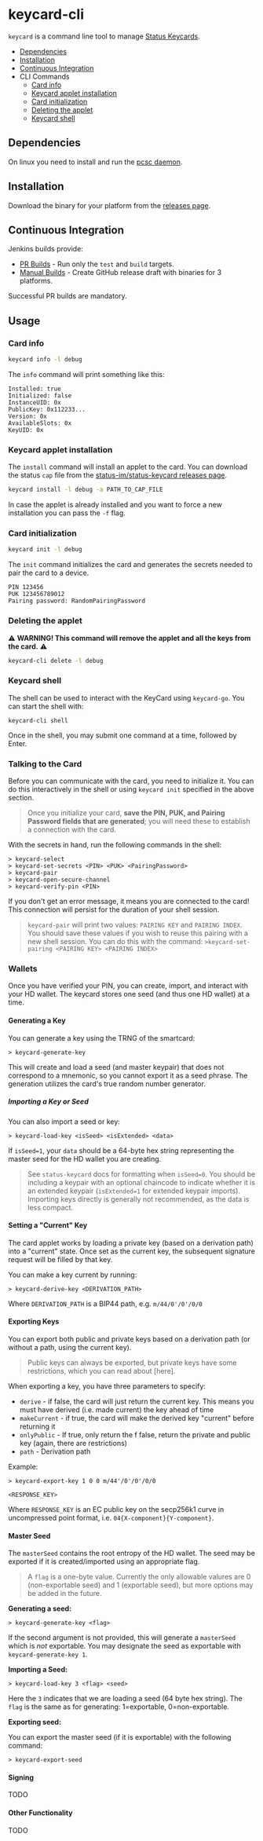 # keycard-cli

`keycard` is a command line tool to manage [Status Keycards](https://github.com/status-im/status-keycard).

* [Dependencies](#dependencies)
* [Installation](#installation)
* [Continuous Integration](#continuous-integration)
* CLI Commands
  * [Card info](#card-info)
  * [Keycard applet installation](#keycard-applet-installation)
  * [Card initialization](#card-initialization)
  * [Deleting the applet](#deleting-the-applet)
  * [Keycard shell](#keycard-shell)

## Dependencies

On linux you need to install and run the [pcsc daemon](https://linux.die.net/man/8/pcscd).

## Installation

Download the binary for your platform from the [releases page](https://github.com/status-im/keycard-cli/releases).

## Continuous Integration

Jenkins builds provide:

* [PR Builds](https://ci.status.im/job/status-keycard/job/prs/job/keycard-cli/) - Run only the `test` and `build` targets.
* [Manual Builds](https://ci.status.im/job/status-keycard/job/keycard-cli/) - Create GitHub release draft with binaries for 3 platforms.

Successful PR builds are mandatory.

## Usage

### Card info

```bash
keycard info -l debug
```

The `info` command will print something like this:

```
Installed: true
Initialized: false
InstanceUID: 0x
PublicKey: 0x112233...
Version: 0x
AvailableSlots: 0x
KeyUID: 0x
```
### Keycard applet installation

The `install` command will install an applet to the card.
You can download the status `cap` file from the [status-im/status-keycard releases page](https://github.com/status-im/status-keycard/releases).

```bash
keycard install -l debug -a PATH_TO_CAP_FILE
```

In case the applet is already installed and you want to force a new installation you can pass the `-f` flag.


### Card initialization


```bash
keycard init -l debug
```

The `init` command initializes the card and generates the secrets needed to pair the card to a device.

```
PIN 123456
PUK 123456789012
Pairing password: RandomPairingPassword
```

### Deleting the applet

:warning: **WARNING! This command will remove the applet and all the keys from the card.** :warning:

```bash
keycard-cli delete -l debug
```

### Keycard shell

The shell can be used to interact with the KeyCard using `keycard-go`. You can start the shell with:

```
keycard-cli shell
```

Once in the shell, you may submit one command at a time, followed by Enter.

### Talking to the Card

Before you can communicate with the card, you need to initialize it. You can do this interactively in the shell or using `keycard init` specified in the above section.

> Once you initialize your card, **save the PIN, PUK, and Pairing Password fields that are generated**; you will need these to establish a connection with the card.

With the secrets in hand, run the following commands in the shell:

```
> keycard-select
> keycard-set-secrets <PIN> <PUK> <PairingPassword>
> keycard-pair
> keycard-open-secure-channel
> keycard-verify-pin <PIN>
```

If you don't get an error message, it means you are connected to the card! This connection will persist for the duration of your shell session.

> `keycard-pair` will print two values: `PAIRING KEY` and `PAIRING INDEX`. You should save these values if you wish to reuse this pairing with a new shell session. You can do this with the command: `>keycard-set-pairing <PAIRING KEY> <PAIRING INDEX>`

### Wallets

Once you have verified your PIN, you can create, import, and interact with your HD wallet. The keycard stores one seed (and thus one HD wallet) at a time.

#### Generating a Key

You can generate a key using the TRNG of the smartcard:

```
> keycard-generate-key
```

This will create and load a seed (and master keypair) that does not correspond to a mnemonic, so you cannot export it as a seed phrase. The generation utilizes the card's true random number generator.

##### Importing a Key or Seed

You can also import a seed or key:

```
> keycard-load-key <isSeed> <isExtended> <data>
```

If `isSeed=1`, your `data` should be a 64-byte hex string representing the master seed for the HD wallet you are creating.

> See `status-keycard` docs for formatting when `isSeed=0`. You should be including a keypair with an optional chaincode to indicate whether it is an extended keypair (`isExtended=1` for extended keypair imports). Importing keys directly is generally not recommended, as the data is less compact.


#### Setting a "Current" Key

The card applet works by loading a private key (based on a derivation path) into a "current" state. Once set as the current key, the subsequent signature request will be filled by that key.

You can make a key current by running:

```
> keycard-derive-key <DERIVATION_PATH>
```

Where `DERIVATION_PATH` is a BIP44 path, e.g. `m/44/0'/0'/0/0`

#### Exporting Keys

You can export both public and private keys based on a derivation path (or without a path, using the current key).

> Public keys can always be exported, but private keys have some restrictions, which you can read about [here].

When exporting a key, you have three parameters to specify:

* `derive` - if false, the card will just return the current key. This means you must have derived (i.e. made current) the key ahead of time
* `makeCurrent` - if true, the card will make the derived key "current" before returning it
* `onlyPublic` - If true, only return the f false, return the private and public key (again, there are restrictions)
* `path` - Derivation path

Example:

```
> keycard-export-key 1 0 0 m/44'/0'/0'/0/0

<RESPONSE_KEY>
```

Where `RESPONSE_KEY` is an EC public key on the secp256k1 curve in uncompressed point format, i.e. `04{X-component}{Y-component}`.

#### Master Seed

The `masterSeed` contains the root entropy of the HD wallet. The seed may be exported if it is created/imported using an appropriate flag.

> A `flag` is a one-byte value. Currently the only allowable valures are 0 (non-exportable seed) and 1 (exportable seed), but more options may be added in the future.

**Generating a seed:**

```
> keycard-generate-key <flag>
```

If the second argument is not provided, this will generate a `masterSeed` which is *not* exportable. You may designate the seed as exportable with `keycard-generate-key 1`.

**Importing a Seed:**

```
> keycard-load-key 3 <flag> <seed>
```

Here the `3` indicates that we are loading a seed (64 byte hex string). The `flag` is the same as for generating: 1=exportable, 0=non-exportable.

**Exporting seed:**

You can export the master seed (if it is exportable) with the following command:

```
> keycard-export-seed
```

#### Signing

TODO

#### Other Functionality

TODO